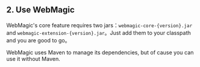 ## 2. Use WebMagic

WebMagic's core feature requires two jars：`webmagic-core-{version}.jar` and `webmagic-extension-{version}.jar`。Just add them to your classpath and you are good to go。

WebMagic uses Maven to manage its dependencies, but of cause you can use it without Maven.
